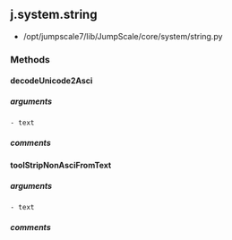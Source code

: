 ## j.system.string

- /opt/jumpscale7/lib/JumpScale/core/system/string.py

### Methods

#### decodeUnicode2Asci 
##### arguments

    - text

##### comments

#### toolStripNonAsciFromText 
##### arguments

    - text

##### comments


